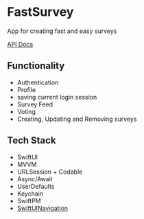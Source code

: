 # FastSurvey

App for creating fast and easy surveys

[API Docs](https://documenter.getpostman.com/view/9466539/UVsTphNP#intro)

## Functionality

* Authentication
* Profile
* saving current login session
* Survey Feed
* Voting
* Creating, Updating and Removing surveys

## Tech Stack

* SwiftUI
* MVVM
* URLSession + Codable
* Async/Await
* UserDefaults
* Keychain
* SwiftPM
* [SwiftUINavigation](https://github.com/anioutkazharkova/swiftuinavigator)
